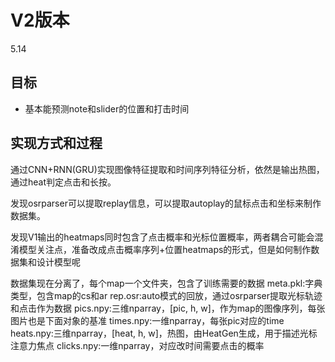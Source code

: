# V2版本

5.14
## 目标
- 基本能预测note和slider的位置和打击时间


## 实现方式和过程

通过CNN+RNN(GRU)实现图像特征提取和时间序列特征分析，依然是输出热图，通过heat判定点击和长按。

发现osrparser可以提取replay信息，可以提取autoplay的鼠标点击和坐标来制作数据集。

发现V1输出的heatmaps同时包含了点击概率和光标位置概率，两者耦合可能会混淆模型关注点，准备改成点击概率序列+位置heatmaps的形式，但是如何制作数据集和设计模型呢

数据集现在分离了，每个map一个文件夹，包含了训练需要的数据
meta.pkl:字典类型，包含map的cs和ar
rep.osr:auto模式的回放，通过osrparser提取光标轨迹和点击作为数据
pics.npy:三维nparray，[pic, h, w]，作为map的图像序列，每张图片也是下面对象的基准
times.npy:一维nparray，每张pic对应的time
heats.npy:三维nparray，[heat, h, w]，热图，由HeatGen生成，用于描述光标注意力焦点
clicks.npy:一维nparray，对应改时间需要点击的概率

